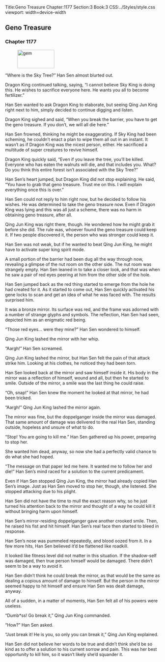Title:Geno Treasure 
Chapter:1177 
Section:3 
Book:3 
CSS:../Styles/style.css 
viewport: width=device-width
  
## Geno Treasure
### Chapter 1177 
<figure>
	<img src="../Images/gem.gif" alt="gem" id="gem" width="120" height="60" />
</figure>
  

  
  “Where is the Sky Tree?” Han Sen almost blurted out.

Dragon King continued talking, saying, “I cannot believe Sky King is doing this. He wishes to sacrifice everyone here. He wants you all to become fertilizer.”

Han Sen wanted to ask Dragon King to elaborate, but seeing Qing Jun King right next to him, simply decided to continue digging and listen.

Dragon King sighed and said, “When you break the barrier, you have to get the geno treasure. If you don’t, we will all die here.”

Han Sen frowned, thinking he might be exaggerating. If Sky King had been scheming, he couldn’t enact a plan to wipe them all out in an instant. It wasn’t as if Dragon King was the nicest person, either. He sacrificed a multitude of super creatures to revive himself.

Dragon King quickly said, “Even if you leave the tree, you’ll be killed. Everyone who has eaten the walnuts will die, and that includes you. What? Do you think this entire forest isn’t associated with the Sky Tree?”

Han Sen’s heart jumped, but Dragon King did not stop explaining. He said, “You have to grab that geno treasure. Trust me on this. I will explain everything once this is over.”

Han Sen could not reply to him right now, but he decided to follow his wishes. He was determined to take the geno treasure now. Even if Dragon King was lying and this was all just a scheme, there was no harm in obtaining geno treasure, after all.

Qing Jun King was right there, though. He wondered how he might grab it before she did. The rule was, whoever found the geno treasure could keep it. If two people discovered it, the person who was stronger could keep it.

Han Sen was not weak, but if he wanted to beat Qing Jun King, he might have to activate super king spirit mode.

A small portion of the barrier had been dug all the way through now, revealing a glimpse of the nut room on the other side. The nut room was strangely empty. Han Sen leaned in to take a closer look, and that was when he saw a pair of red eyes peering at him from the other side of the hole.

Han Sen jumped back as the red thing started to emerge from the hole he had created for it. As it started to come out, Han Sen quickly activated his gene locks to scan and get an idea of what he was faced with. The results surprised him.

It was a bronze mirror. Its surface was red, and the frame was adorned with a number of strange glyphs and symbols. The reflection, Han Sen had seen, depicted him as an enigmatic red being.

“Those red eyes… were they mine?” Han Sen wondered to himself.

Qing Jun King lashed the mirror with her whip.

“Aargh!” Han Sen screamed.

Qing Jun King lashed the mirror, but Han Sen felt the pain of that attack strike him. Looking at his clothes, he noticed they had been torn.

Han Sen looked back at the mirror and saw himself inside it. His body in the mirror was a reflection of himself, wound and all, but then he started to smile. Outside of the mirror, a smile was the last thing he could raise.

“Oh, snap!” Han Sen knew the moment he looked at that mirror, he had been tricked.

“Aargh!” Qing Jun King lashed the mirror again.

The mirror was fine, but the doppelganger inside the mirror was damaged. That same amount of damage was delivered to the real Han Sen, standing outside, hopeless and unsure of what to do.

“Stop! You are going to kill me.” Han Sen gathered up his power, preparing to stop her.

She wanted him dead, anyway, so now she had a perfectly valid chance to do what she had hoped.

“The message on that paper led me here. It wanted me to follow her and die!” Han Sen’s mind raced for a solution to the current predicament.

Even if Han Sen stopped Qing Jun King, the mirror had already copied Han Sen’s image. Just as Han Sen moved to stop her, though, she listened. She stopped attacking due to his plight.

Han Sen did not have the time to mull the exact reason why, so he just turned his attention back to the mirror and thought of a way he could kill it without bringing harm upon himself.

Han Sen’s mirror-residing doppelganger gave another crooked smile. Then, he raised his fist and hit himself. Han Sen’s real face then started to bleed in response.

Han Sen’s nose was pummeled repeatedly, and blood oozed from it. In a few more hits, Han Sen believed it’d be flattened like roadkill.

It looked like fitness level did not matter in this situation. If the shadow-self was damaged, then true person himself would be damaged. There didn’t seem to be a way to avoid it.

Han Sen didn’t think he could break the mirror, as that would be the same as dealing a copious amount of damage to himself. But the person in the mirror seemed happy to hit himself and ensure Han Sen was dealt damage, anyway.

All of a sudden, in a matter of moments, Han Sen felt all of his powers were useless.

“Dumb*ss! Go break it,” Qing Jun King commanded.

“How?” Han Sen asked.

“Just break it! He is you, so only you can break it,” Qing Jun King explained.

Han Sen did not believe her words to be true and didn’t think she’d be so kind as to offer a solution to his current sorrow and pain. This was her best opportunity to kill him, so it wasn’t likely she’d squander it.
